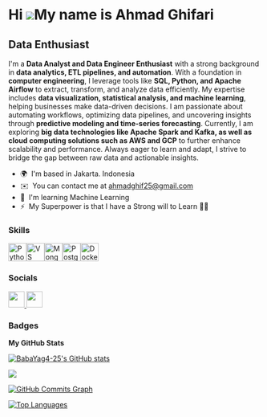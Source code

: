 Hi ![](https://user-images.githubusercontent.com/18350557/176309783-0785949b-9127-417c-8b55-ab5a4333674e.gif)My name is Ahmad Ghifari
=====================================================================================================================================

Data Enthusiast
---------------

I'm a **Data Analyst and Data Engineer Enthusiast** with a strong background in **data analytics, ETL pipelines, and automation**. With a foundation in **computer engineering**, I leverage tools like **SQL, Python, and Apache Airflow** to extract, transform, and analyze data efficiently. My expertise includes **data visualization, statistical analysis, and machine learning**, helping businesses make data-driven decisions. I am passionate about automating workflows, optimizing data pipelines, and uncovering insights through **predictive modeling and time-series forecasting**. Currently, I am exploring **big data technologies like Apache Spark and Kafka, as well as cloud computing solutions such as AWS and GCP** to further enhance scalability and performance. Always eager to learn and adapt, I strive to bridge the gap between raw data and actionable insights.

* 🌍  I'm based in Jakarta. Indonesia
* ✉️  You can contact me at [ahmadghif25@gmail.com](mailto:ahmadghif25@gmail.com)
* 🧠  I'm learning Machine Learning
* ⚡  My Superpower is that I have a Strong will to Learn 🐱‍🏍

### Skills


<p align="left">
<a href="https://www.python.org/" target="_blank" rel="noreferrer"><img src="https://raw.githubusercontent.com/danielcranney/readme-generator/main/public/icons/skills/python-colored.svg" width="36" height="36" alt="Python" /></a><a href="https://code.visualstudio.com/" target="_blank" rel="noreferrer"><img src="https://raw.githubusercontent.com/danielcranney/readme-generator/main/public/icons/skills/visualstudiocode.svg" width="36" height="36" alt="VS Code" /></a><a href="https://www.mongodb.com/" target="_blank" rel="noreferrer"><img src="https://raw.githubusercontent.com/danielcranney/readme-generator/main/public/icons/skills/mongodb-colored.svg" width="36" height="36" alt="MongoDB" /></a><a href="https://www.postgresql.org/" target="_blank" rel="noreferrer"><img src="https://raw.githubusercontent.com/danielcranney/readme-generator/main/public/icons/skills/postgresql-colored.svg" width="36" height="36" alt="PostgreSQL" /></a><a href="https://www.docker.com/" target="_blank" rel="noreferrer"><img src="https://raw.githubusercontent.com/danielcranney/readme-generator/main/public/icons/skills/docker-colored.svg" width="36" height="36" alt="Docker" /></a>
</p>


### Socials

<p align="left"> <a href="https://www.github.com/BabaYag4-25" target="_blank" rel="noreferrer"> <picture> <source media="(prefers-color-scheme: dark)" srcset="https://raw.githubusercontent.com/danielcranney/readme-generator/main/public/icons/socials/github-dark.svg" /> <source media="(prefers-color-scheme: light)" srcset="https://raw.githubusercontent.com/danielcranney/readme-generator/main/public/icons/socials/github.svg" /> <img src="https://raw.githubusercontent.com/danielcranney/readme-generator/main/public/icons/socials/github.svg" width="32" height="32" /> </picture> </a> <a href="https://www.linkedin.com/in/ahmadghifari25" target="_blank" rel="noreferrer"> <picture> <source media="(prefers-color-scheme: dark)" srcset="https://raw.githubusercontent.com/danielcranney/readme-generator/main/public/icons/socials/linkedin-dark.svg" /> <source media="(prefers-color-scheme: light)" srcset="https://raw.githubusercontent.com/danielcranney/readme-generator/main/public/icons/socials/linkedin.svg" /> <img src="https://raw.githubusercontent.com/danielcranney/readme-generator/main/public/icons/socials/linkedin.svg" width="32" height="32" /> </picture> </a></p>

### Badges

<b>My GitHub Stats</b>

<a href="http://www.github.com/BabaYag4-25"><img src="https://github-readme-stats.vercel.app/api?username=BabaYag4-25&show_icons=true&hide=&count_private=true&title_color=ef4444&text_color=ffffff&icon_color=ef4444&bg_color=1c1917&hide_border=true&show_icons=true" alt="BabaYag4-25's GitHub stats" /></a>

<a href="http://www.github.com/BabaYag4-25"><img src="https://github-readme-streak-stats.herokuapp.com/?user=BabaYag4-25&stroke=ffffff&background=1c1917&ring=ef4444&fire=ef4444&currStreakNum=ffffff&currStreakLabel=ef4444&sideNums=ffffff&sideLabels=ffffff&dates=ffffff&hide_border=true" /></a>

<a href="http://www.github.com/BabaYag4-25"><img src="https://github-readme-activity-graph.cyclic.app/graph?username=BabaYag4-25&bg_color=1c1917&color=ffffff&line=ef4444&point=ffffff&area_color=1c1917&area=true&hide_border=true&custom_title=GitHub%20Commits%20Graph" alt="GitHub Commits Graph" /></a>

<a href="https://github.com/BabaYag4-25" align="left"><img src="https://github-readme-stats.vercel.app/api/top-langs/?username=BabaYag4-25&langs_count=10&title_color=ef4444&text_color=ffffff&icon_color=ef4444&bg_color=1c1917&hide_border=true&locale=en&custom_title=Top%20%Languages" alt="Top Languages" /></a>
